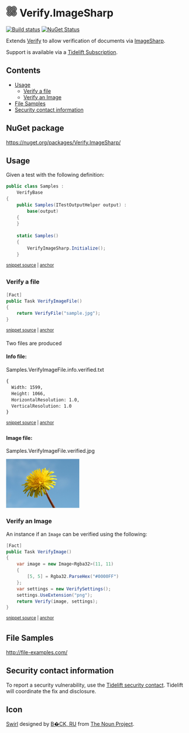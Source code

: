 <!--
GENERATED FILE - DO NOT EDIT
This file was generated by [MarkdownSnippets](https://github.com/SimonCropp/MarkdownSnippets).
Source File: /readme.source.md
To change this file edit the source file and then run MarkdownSnippets.
-->

# <img src="/src/icon.png" height="30px"> Verify.ImageSharp

[![Build status](https://ci.appveyor.com/api/projects/status/o30f8u47l7vv5844?svg=true)](https://ci.appveyor.com/project/VerifyTests/Verify-ImageSharp)
[![NuGet Status](https://img.shields.io/nuget/v/Verify.ImageSharp.svg)](https://www.nuget.org/packages/Verify.ImageSharp/)

Extends [Verify](https://github.com/VerifyTests/Verify) to allow verification of documents via [ImageSharp](https://github.com/SixLabors/ImageSharp).

Support is available via a [Tidelift Subscription](https://tidelift.com/subscription/pkg/nuget-verify.imagesharp?utm_source=nuget-verify.imagesharp&utm_medium=referral&utm_campaign=enterprise).

<!-- toc -->
## Contents

  * [Usage](#usage)
    * [Verify a file](#verify-a-file)
    * [Verify an Image](#verify-an-image)
  * [File Samples](#file-samples)
  * [Security contact information](#security-contact-information)<!-- endtoc -->


## NuGet package

https://nuget.org/packages/Verify.ImageSharp/


## Usage

Given a test with the following definition:

<!-- snippet: TestDefinition -->
<a id='snippet-testdefinition'/></a>
```cs
public class Samples :
    VerifyBase
{
    public Samples(ITestOutputHelper output) :
        base(output)
    {
    }

    static Samples()
    {
        VerifyImageSharp.Initialize();
    }
```
<sup><a href='/src/Tests/Samples.cs#L9-L22' title='File snippet `testdefinition` was extracted from'>snippet source</a> | <a href='#snippet-testdefinition' title='Navigate to start of snippet `testdefinition`'>anchor</a></sup>
<!-- endsnippet -->


### Verify a file

<!-- snippet: VerifyImageFile -->
<a id='snippet-verifyimagefile'/></a>
```cs
[Fact]
public Task VerifyImageFile()
{
    return VerifyFile("sample.jpg");
}
```
<sup><a href='/src/Tests/Samples.cs#L24-L32' title='File snippet `verifyimagefile` was extracted from'>snippet source</a> | <a href='#snippet-verifyimagefile' title='Navigate to start of snippet `verifyimagefile`'>anchor</a></sup>
<!-- endsnippet -->

Two files are produced


#### Info file:

Samples.VerifyImageFile.info.verified.txt

<!-- snippet: Samples.VerifyImageFile.info.verified.txt -->
<a id='snippet-Samples.VerifyImageFile.info.verified.txt'/></a>
```txt
{
  Width: 1599,
  Height: 1066,
  HorizontalResolution: 1.0,
  VerticalResolution: 1.0
}
```
<sup><a href='/src/Tests/Samples.VerifyImageFile.info.verified.txt#L1-L6' title='File snippet `Samples.VerifyImageFile.info.verified.txt` was extracted from'>snippet source</a> | <a href='#snippet-Samples.VerifyImageFile.info.verified.txt' title='Navigate to start of snippet `Samples.VerifyImageFile.info.verified.txt`'>anchor</a></sup>
<!-- endsnippet -->


#### Image file:

Samples.VerifyImageFile.verified.jpg

<img src="/src/Tests/Samples.VerifyImageFile.verified.jpg" width="200px">


### Verify an Image

An instance if an `Image` can be verified using the following:

<!-- snippet: VerifyImage -->
<a id='snippet-verifyimage'/></a>
```cs
[Fact]
public Task VerifyImage()
{
    var image = new Image<Rgba32>(11, 11)
    {
        [5, 5] = Rgba32.ParseHex("#0000FF")
    };
    var settings = new VerifySettings();
    settings.UseExtension("png");
    return Verify(image, settings);
}
```
<sup><a href='/src/Tests/Samples.cs#L34-L47' title='File snippet `verifyimage` was extracted from'>snippet source</a> | <a href='#snippet-verifyimage' title='Navigate to start of snippet `verifyimage`'>anchor</a></sup>
<!-- endsnippet -->


## File Samples

http://file-examples.com/


## Security contact information

To report a security vulnerability, use the [Tidelift security contact](https://tidelift.com/security). Tidelift will coordinate the fix and disclosure.


## Icon

[Swirl](https://thenounproject.com/term/pattern/2719636/) designed by [B�CK, RU](https://thenounproject.com/titaniclast/) from [The Noun Project](https://thenounproject.com/creativepriyanka).

